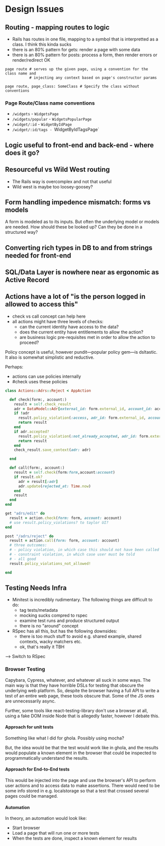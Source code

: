 # Design Issues

## Routing - mapping routes to logic

* Rails has routes in one file, mapping to a symbol that is interpretted as a class.  I think this kinda sucks
* there is an 80% pattern for gets: render a page with some data
* there is an 80% pattern for posts: process a form, then render errors or render/redirect OK

```
page route # serves up the given page, using a convention for the class name and
           # injecting any context based on page's constructor params

page route, page_class: SomeClass # Specify the class without conventions
```

### Page Route/Class name conventions

* `/widgets` - `WidgetsPage`
* `/widgets/popular` - `WidgetsPopularPage`
* `/widget/:id` - `WidgetByIdPage`
* `/widget/:id/tags - `WidgetByIdTagsPage`

## Logic useful to front-end and back-end - where does it go?

## Resourceful vs Wild West routing

* The Rails way is overcomplex and not that useful
* Wild west is maybe too loosey-goosey?

## Form handling impedence mismatch: forms vs models

A form is modeled as to its inputs.  But often the underlying model or models are needed.  How should these be looked up? Can they be
done in a structured way?

## Converting rich types in DB to and from strings needed for front-end

## SQL/Data Layer is nowhere near as ergonomic as Active Record

## Actions have a lot of "is the person logged in allowed to access this"

* check vs call concept can help here
* all actions might have three levels of checks:
  - can the current identity have access to the data?
  - does the current entity have entitlements to allow the action?
  - are business logic pre-requisites met in order to allow the action to proceed?

Policy concept is useful, however pundit—popular policy gem—is dsltastic. It also is somewhat simplistic and reductive.

Perhaps:

* actions can use policies internally
* #check uses these policies

```ruby
class Actions::Adrs::Reject < AppAction

  def check(form:, account:)
    result = self.check_result
    adr = DataModel::Adr[external_id: form.external_id, account_id: account.id]
    if !adr
      result.policy_violation(:access, adr_id: form.external_id, account_id: account.id)
      return result
    end
    if adr.accepted?
      result.policy_violation(:not_already_accepted, adr_id: form.external_id)
      return result
    end
    check_result.save_context(adr: adr)

  end

  def call(form:, account:)
    result = self.check(form:form,account:account)
    if result.ok?
      adr = result[:adr]
      adr.update(rejected_at: Time.now)
    end
    result
  end
end

get "adrs/edit" do
  result = action.check(form: form, account: account)
  # use result.policy_violations? to taylor UI?
end

post "/adrs/reject" do
  result = action.call(form: form, account: account)
  # three outcomes:
  # - policy violation, in which case this should not have been called
  # - constraint violation, in which case user must be told
  # - all good
  result.policy_violations_not_allowed!

end

```


## Testing Needs Infra

* Minitest is incredibly rudimentary.  The following things are difficult to do:
  - tag tests/metadata
  - mocking sucks compred to rspec
  - examine test runs and produce structured output
  - there is no "around" concept
* RSpec has all this, but has the following downsides:
  - there is too much stuff to avoid e.g. shared example, shared contexts, wacky matchers etc.
  - ok, that's really it TBH

--> Switch to RSpec


### Browser Testing

Capybara, Cypress, whatever, and whatever all suck in some ways.  The main way is that they have horrible DSLs for testing that
obscure the underlying web platform.  So, despite the browser having a full API to write a test of an entire web page, these
tools obscure that. Some of the JS ones are unnecessarily async.

Further, some tools like react-testing-library don't use a browser at all, using a fake DOM inside Node that is allegedly faster, however I debate this.

#### Approach for unit tests

Something like what I did for ghola.  Possibly using mocha?

But, the idea would be that the test would work like in ghola, and the results would populate a known element in the browser that
could be inspected to programmatically understand the results.

#### Approach for End-to-End tests

This would be injected into the page and use the browser's API to perform user actions and to access data to make assertions.
There would need to be some info stored in e.g. localstorage so that a test that crossed several pages could be managed.

#### Automation

In theory, an automation would look like:

* Start browser
* Load a page that will run one or more tests
* When the tests are done, inspect a known element for results
